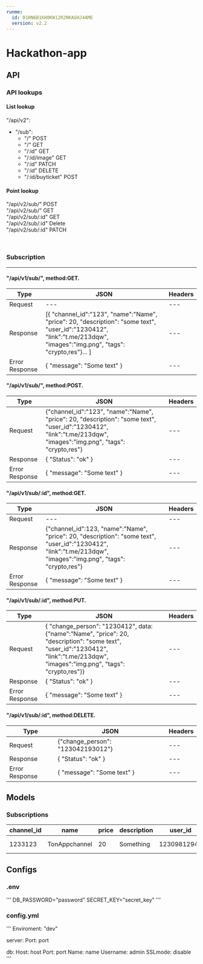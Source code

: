 ```yaml
---
runme:
  id: 01HN6B1KH0KW12R2NKAGHJ4AME
  version: v2.2
---
```


# Hackathon-app

## API

### API lookups

#### List lookup
"/api/v2":
   - "/sub":
      - "/"              POST
      - "/"              GET
      - "/:id"           GET
      - "/:id/image"     GET
      - "/:id"           PATCH
      - "/:id"           DELETE
      - "/:id/buyticket" POST

#### Point lookup

"/api/v2/sub/"              POST<br>
"/api/v2/sub/"              GET<br>
"/api/v2/sub/:id"           GET<br>
"/api/v2/sub/:id"           Delete<br>
"/api/v2/sub/:id"           PATCH<br>

<br>
<h3>Subscription</h3>
<hr>
<h4>"/api/v1/sub/", method:GET.</h4>

Type | JSON | Headers
--- | --- | ---
Request | --- | ---
Response | [{ "channel_id":"123", "name":"Name", "price": 20, "description": "some text", "user_id":"1230412", "link":"t.me/213dqw", "images":"img.png", "tags": "crypto,res"}... ] | ---
Error Response | { "message": "Some text" } | ---

<h4>"/api/v1/sub/", method:POST.</h4>

Type | JSON | Headers
--- | --- | ---
Request | {"channel_id":"123", "name":"Name", "price": 20, "description": "some text", "user_id":"1230412", "link":"t.me/213dqw", "images":"img.png", "tags": "crypto,res"} | ---
Response | { "Status": "ok" } | ---
Error Response | { "message": "Some text" } | ---

<h4>"/api/v1/sub/:id", method:GET.</h4>

Type | JSON | Headers
--- | --- | ---
Request | --- | ---
Response | {"channel_id":123, "name":"Name", "price": 20, "description": "some text", "user_id":"1230412", "link":"t.me/213dqw", "images":"img.png", "tags": "crypto,res"} | ---
Error Response | { "message": "Some text" } | ---

<h4>"/api/v1/sub/:id", method:PUT.</h4>

Type | JSON | Headers
--- | --- | ---
Request | { "change_person": "1230412", data: {"name":"Name", "price": 20, "description": "some text", "user_id":"1230412", "link":"t.me/213dqw", "images":"img.png", "tags": "crypto,res"}}  | ---
Response | { "Status": "ok" } | ---
Error Response | { "message": "Some text" } | ---

<h4>"/api/v1/sub/:id", method:DELETE.</h4>

Type | JSON | Headers
--- | --- | ---
Request | {"change_person": "123042193012"} | ---
Response | { "Status": "ok" } | ---
Error Response | { "message": "Some text" } | ---

## Models

### Subscriptions

channel_id | name | price | description | user_id | link | images | tags
--- | --- | --- | --- | --- | --- | --- | --
1233123 | TonAppchannel | 20 | Something | 12309812948 | t.me/qwed | 3123-2.png | crypto,pirat

## Configs

### .env

'''
DB_PASSWORD="password"
SECRET_KEY="secret_key"
'''

### config.yml

'''
Enviroment: "dev"

server:
Port: port

db:
Host: host
Port: port
Name: name
Username: admin
SSLmode: disable
'''

